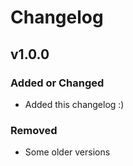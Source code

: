 # Changelog

## v1.0.0

### Added or Changed
- Added this changelog :)

### Removed

- Some older versions
